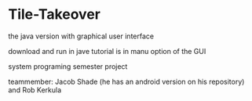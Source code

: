 # Tile-Takeover
the java version with graphical user interface

download and run in jave tutorial is in manu option of the GUI

system programing semester project

teammember: Jacob Shade (he has an android version on his repository) and Rob Kerkula
